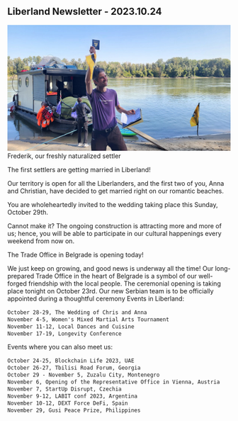Liberland Newsletter - 2023.10.24
---------------------------------

![freshly naturalized settler](/images/fb-naturalized-settler-600x500.jpg)
<br>Frederik, our freshly naturalized settler

The first settlers are getting married in Liberland!

Our territory is open for all the Liberlanders, and the first two of you, Anna and Christian, have decided to get married right on our romantic beaches. 

You are wholeheartedly invited to the wedding taking place this Sunday, October 29th.

Cannot make it? The ongoing construction is attracting more and more of us; hence, you will be able to participate in our cultural happenings every weekend from now on.
 
The Trade Office in Belgrade is opening today!

We just keep on growing, and good news is underway all the time! Our long-prepared Trade Office in the heart of Belgrade is a symbol of our well-forged friendship with the local people. The ceremonial opening is taking place tonight on October 23rd. Our new Serbian team is to be officially appointed during a thoughtful ceremony
Events in Liberland:

    October 28-29, The Wedding of Chris and Anna
    November 4-5, Women's Mixed Martial Arts Tournament
    November 11-12, Local Dances and Cuisine
    November 17-19, Longevity Conference

 
Events where you can also meet us:

    October 24-25, Blockchain Life 2023, UAE
    October 26-27, Tbilisi Road Forum, Georgia
    October 29 - November 5, Zuzalu City, Montenegro
    November 6, Opening of the Representative Office in Vienna, Austria
    November 7, StartUp Disrupt, Czechia
    November 9-12, LABIT conf 2023, Argentina
    November 10-12, DEXT Force DeFi, Spain
    November 29, Gusi Peace Prize, Philippines

